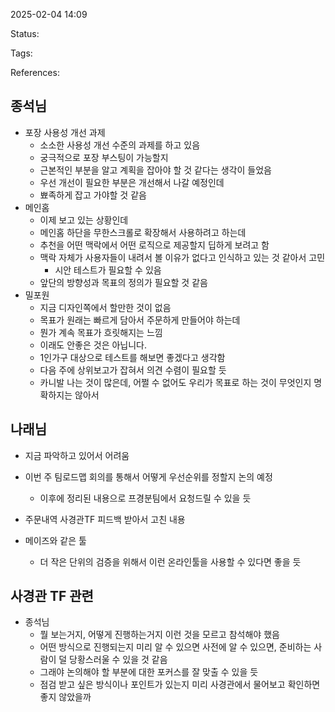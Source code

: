 2025-02-04 14:09

Status:

Tags:

References:


## 종석님
- 포장 사용성 개선 과제
	- 소소한 사용성 개선 수준의 과제를 하고 있음
	- 궁극적으로 포장 부스팅이 가능할지 
	- 근본적인 부분을 알고 계획을 잡아야 할 것 같다는 생각이 들었음
	- 우선 개선이 필요한 부분은 개선해서 나갈 예정인데
	- 뾰족하게 잡고 가야할 것 같음
- 메인홈
	- 이제 보고 있는 상황인데
	- 메인홈 하단을 무한스크롤로 확장해서 사용하려고 하는데
	- 추천을 어떤 맥락에서 어떤 로직으로 제공할지 딥하게 보려고 함
	- 맥락 자체가 사용자들이 내려서 볼 이유가 없다고 인식하고 있는 것 같아서 고민
		- 시안 테스트가 필요할 수 있음
	- 앞단의 방향성과 목표의 정의가 필요할 것 같음
- 밀포원
	- 지금 디자인쪽에서 할만한 것이 없음
	- 목표가 원래는 빠르게 담아서 주문하게 만들어야 하는데
	- 뭔가 계속 목표가 흐릿해지는 느낌
	- 이래도 안좋은 것은 아닙니다.
	- 1인가구 대상으로 테스트를 해보면 좋겠다고 생각함
	- 다음 주에 상위보고가 잡혀서 의견 수렴이 필요할 듯
	- 카니발 나는 것이 많은데, 어쩔 수 없어도 우리가 목표로 하는 것이 무엇인지 명확하지는 않아서

## 나래님
- 지금 파악하고 있어서 어려움
- 이번 주 팀로드맵 회의를 통해서 어떻게 우선순위를 정할지 논의 예정
	- 이후에 정리된 내용으로 프경분팀에서 요청드릴 수 있을 듯

- 주문내역 사경관TF 피드백 받아서 고친 내용

- 메이즈와 같은 툴
	- 더 작은 단위의 검증을 위해서 이런 온라인툴을 사용할 수 있다면 좋을 듯

## 사경관 TF 관련
- 종석님
	- 뭘 보는거지, 어떻게 진행하는거지 이런 것을 모르고 참석해야 했음
	- 어떤 방식으로 진행되는지 미리 알 수 있으면 사전에 알 수 있으면, 준비하는 사람이 덜 당황스러울 수 있을 것 같음
	- 그래야 논의해야 할 부분에 대한 포커스를 잘 맞출 수 있을 듯
	- 점검 받고 싶은 방식이나 포인트가 있는지 미리 사경관에서 물어보고 확인하면 좋지 않았을까




